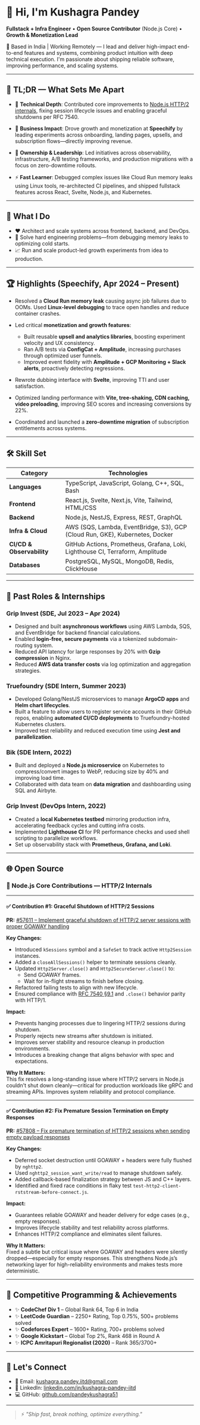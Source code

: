 # 👋 Hi, I'm **Kushagra Pandey**

**Fullstack + Infra Engineer** • **Open Source Contributor** (Node.js Core) • **Growth & Monetization Lead**

📍 Based in India | Working Remotely — I lead and deliver high-impact end-to-end features and systems, combining product intuition with deep technical execution. I'm passionate about shipping reliable software, improving performance, and scaling systems.

---

## 🧩 TL;DR — What Sets Me Apart

* 🔧 **Technical Depth**: Contributed core improvements to [Node.js HTTP/2 internals](https://github.com/nodejs/node/pull/57611), fixing session lifecycle issues and enabling graceful shutdowns per RFC 7540.

* 🚀 **Business Impact**: Drove growth and monetization at **Speechify** by leading experiments across onboarding, landing pages, upsells, and subscription flows—directly improving revenue.

* 🧐 **Ownership & Leadership**: Led initiatives across observability, infrastructure, A/B testing frameworks, and production migrations with a focus on zero-downtime rollouts.

* ⚡️ **Fast Learner**: Debugged complex issues like Cloud Run memory leaks using Linux tools, re-architected CI pipelines, and shipped fullstack features across React, Svelte, Node.js, and Kubernetes.

---

## 🚀 What I Do

* ❤️ Architect and scale systems across frontend, backend, and DevOps.
* 🧠 Solve hard engineering problems—from debugging memory leaks to optimizing cold starts.
* 📈 Run and scale product-led growth experiments from idea to production.

---

## 🏆 Highlights (Speechify, Apr 2024 – Present)

* Resolved a **Cloud Run memory leak** causing async job failures due to OOMs. Used **Linux-level debugging** to trace open handles and reduce container crashes.
* Led critical **monetization and growth features**:

  * Built reusable **upsell and analytics libraries**, boosting experiment velocity and UX consistency.
  * Ran A/B tests via **ConfigCat + Amplitude**, increasing purchases through optimized user funnels.
  * Improved event fidelity with **Amplitude + GCP Monitoring + Slack alerts**, proactively detecting regressions.
* Rewrote dubbing interface with **Svelte**, improving TTI and user satisfaction.
* Optimized landing performance with **Vite, tree-shaking, CDN caching, video preloading**, improving SEO scores and increasing conversions by 22%.
* Coordinated and launched a **zero-downtime migration** of subscription entitlements across systems.

---

## 🛠️ Skill Set

| Category                  | Technologies                                                                   |
| ------------------------- | ------------------------------------------------------------------------------ |
| **Languages**             | TypeScript, JavaScript, Golang, C++, SQL, Bash                                 |
| **Frontend**              | React.js, Svelte, Next.js, Vite, Tailwind, HTML/CSS                            |
| **Backend**               | Node.js, NestJS, Express, REST, GraphQL                                        |
| **Infra & Cloud**         | AWS (SQS, Lambda, EventBridge, S3), GCP (Cloud Run, GKE), Kubernetes, Docker   |
| **CI/CD & Observability** | GitHub Actions, Prometheus, Grafana, Loki, Lighthouse CI, Terraform, Amplitude |
| **Databases**             | PostgreSQL, MySQL, MongoDB, Redis, ClickHouse                                  |

---

## 📅 Past Roles & Internships

### Grip Invest (SDE, Jul 2023 – Apr 2024)

* Designed and built **asynchronous workflows** using AWS Lambda, SQS, and EventBridge for backend financial calculations.
* Enabled **login-free, secure payments** via a tokenized subdomain-routing system.
* Reduced API latency for large responses by 20% with **Gzip compression** in Nginx.
* Reduced **AWS data transfer costs** via log optimization and aggregation strategies.

### Truefoundry (SDE Intern, Summer 2023)

* Developed Golang/NestJS microservices to manage **ArgoCD apps** and **Helm chart lifecycles**.
* Built a feature to allow users to register service accounts in their GitHub repos, enabling **automated CI/CD deployments** to Truefoundry-hosted Kubernetes clusters.
* Improved test reliability and reduced execution time using **Jest and parallelization**.

### Bik (SDE Intern, 2022)

* Built and deployed a **Node.js microservice** on Kubernetes to compress/convert images to WebP, reducing size by 40% and improving load time.
* Collaborated with data team on **data migration** and dashboarding using SQL and Airbyte.

### Grip Invest (DevOps Intern, 2022)

* Created a **local Kubernetes testbed** mirroring production infra, accelerating feedback cycles and cutting infra costs.
* Implemented **Lighthouse CI** for PR performance checks and used shell scripting to parallelize workflows.
* Set up observability stack with **Prometheus, Grafana, and Loki**.

---

## 🌐 Open Source

### 🧩 Node.js Core Contributions — HTTP/2 Internals

---

#### ✅ Contribution #1: Graceful Shutdown of HTTP/2 Sessions  
**PR:** [#57611 – Implement graceful shutdown of HTTP/2 server sessions with proper GOAWAY handling](https://github.com/nodejs/node/pull/57611)

**Key Changes:**
- Introduced `kSessions` symbol and a `SafeSet` to track active `Http2Session` instances.
- Added a `closeAllSessions()` helper to terminate sessions cleanly.
- Updated `Http2Server.close()` and `Http2SecureServer.close()` to:
  - Send GOAWAY frames.
  - Wait for in-flight streams to finish before closing.
- Refactored failing tests to align with new lifecycle.
- Ensured compliance with [RFC 7540 §9.1](https://datatracker.ietf.org/doc/html/rfc7540#section-9.1) and `.close()` behavior parity with HTTP/1.

**Impact:**
- Prevents hanging processes due to lingering HTTP/2 sessions during shutdown.
- Properly rejects new streams after shutdown is initiated.
- Improves server stability and resource cleanup in production environments.
- Introduces a breaking change that aligns behavior with spec and expectations.

**Why It Matters:**  
This fix resolves a long-standing issue where HTTP/2 servers in Node.js couldn't shut down cleanly—critical for production workloads like gRPC and streaming APIs. Improves system reliability and protocol compliance.

---

#### ✅ Contribution #2: Fix Premature Session Termination on Empty Responses  
**PR:** [#57808 – Fix premature termination of HTTP/2 sessions when sending empty payload responses](https://github.com/nodejs/node/pull/57808)

**Key Changes:**
- Deferred socket destruction until GOAWAY + headers were fully flushed by `nghttp2`.
- Used `nghttp2_session_want_write/read` to manage shutdown safely.
- Added callback-based finalization strategy between JS and C++ layers.
- Identified and fixed race conditions in flaky test `test-http2-client-rststream-before-connect.js`.

**Impact:**
- Guarantees reliable GOAWAY and header delivery for edge cases (e.g., empty responses).
- Improves lifecycle stability and test reliability across platforms.
- Enhances HTTP/2 compliance and eliminates silent failures.

**Why It Matters:**  
Fixed a subtle but critical issue where GOAWAY and headers were silently dropped—especially for empty responses. This strengthens Node.js’s networking layer for high-reliability environments and makes tests more deterministic.

---

## 🌟 Competitive Programming & Achievements

* ✨ **CodeChef Div 1** – Global Rank 64, Top 6 in India
* ✨ **LeetCode Guardian** – 2250+ Rating, Top 0.75%, 500+ problems solved
* ✨ **Codeforces Expert** – 1600+ Rating, 700+ problems solved
* ✨ **Google Kickstart** – Global Top 2%, Rank 468 in Round A
* ✨ **ICPC Amritapuri Regionalist (2020)** – Rank 365/3700+

---

## 📢 Let's Connect

* 📧 Email: [kushagra.pandey.iitd@gmail.com](mailto:kushagra.pandey.iitd@gmail.com)
* 👤 LinkedIn: [linkedin.com/in/kushagra-pandey-iitd](https://linkedin.com/in/kushagra-pandey-iitd)
* 💻 GitHub: [github.com/pandeykushagra51](https://github.com/pandeykushagra51)

---

> ⚡️ *"Ship fast, break nothing, optimize everything."*
